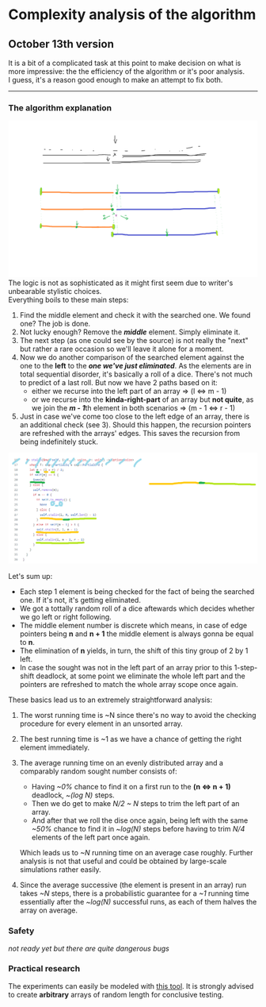 # Complexity analysis of the algorithm

## October 13th version
It is a bit of a complicated task at this point to make decision on what is more impressive: the the efficiency of the algorithm or it's poor analysis.  
I guess, it's a reason good enough to make an attempt to fix both.

---
### The algorithm explanation
![algorithm visualization](pictures/mawa_sort.png)
The logic is not as sophisticated as it might first seem due to writer's unbearable stylistic choices.  
Everything boils to these main steps:
1. Find the middle element and check it with the searched one. We found one? The job is done.
2. Not lucky enough? Remove the ***middle*** element. Simply eliminate it.
3. The next step (as one could see by the source) is not really the "next" but rather a rare occasion so we'll leave it alone for a moment.
4. Now we do another comparison of the searched element against the one to the **left** to the ***one we've just eliminated***. As the elements are in total sequential disorder, it's basically a roll of a dice. There's not much to predict of a last roll. But now we have 2 paths based on it:
    - either we recurse into the left part of an array => (l <=> m - 1) 
    - or we recurse into the **kinda-right-part** of an array but **not quite**, as we join the ***m - 1***th element in both scenarios => (m - 1 <=> r - 1)
5. Just in case we've come too close to the left edge of an array, there is an additional check (see 3). Should this happen, the recursion pointers are refreshed with the arrays' edges. This saves the recursion from being indefinitely stuck.

![code visualization](pictures/mawa_sort_2.png)

Let's sum up:
- Each step 1 element is being checked for the fact of being the searched one. If it's not, it's getting eliminated.
- We got a tottally random roll of a dice aftewards which decides whether we go left or right following.
- The middle element number is discrete which means, in case of edge pointers being **n** and **n + 1** the middle element is always gonna be equal to **n**.
- The elimination of **n** yields, in turn, the shift of this tiny group of 2 by 1 left.
- In case the sought was not in the left part of an array prior to this 1-step-shift deadlock, at some point we eliminate the whole left part and the pointers are refreshed to match the whole array scope once again.

These basics lead us to an extremely straightforward analysis:
1. The worst running time is ~N since there's no way to avoid the checking procedure for every element in an unsorted array.
2. The best running time is ~1 as we have a chance of getting the right element immediately.
3. The average running time on an evenly distributed array and a comparably random sought number consists of:
    - Having *~0%* chance to find it on a first run to the **(n <=> n + 1)** deadlock, *~(log N)* steps. 
    - Then we do get to make *N/2 ~ N* steps to trim the left part of an array.
    - And after that we roll the dise once again, being left with the same *~50%* chance to find it in *~log(N)* steps before having to trim *N/4* elements of the left part once again. 

    Which leads us to *~N* running time on an average case roughly. Further analysis is not that useful and could be obtained by large-scale simulations rather easily.
4. Since the average successive (the element is present in an array) run takes *~N* steps, there is a probabilistic guarantee for a *~1* running time essentially after the *~log(N)* successful runs, as each of them halves the array on average.

### Safety
*not ready yet but there are quite dangerous bugs*

### Practical research
The experiments can easily be modeled with [this tool](https://yanefingon.github.io/Mawa-Search-Algorithm-Visualization/). It is strongly advised to create **arbitrary** arrays of random length for conclusive testing.